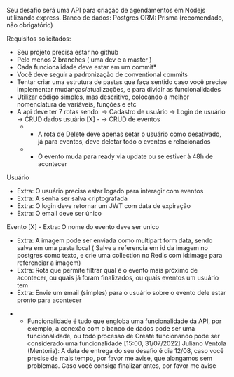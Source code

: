 Seu desafio será uma API para criação de agendamentos em Nodejs utilizando express.
Banco de dados: Postgres
ORM: Prisma (recomendado, não obrigatório)

Requisitos solicitados:
- Seu projeto precisa estar no github
- Pelo menos 2 branches ( uma dev e a master )
- Cada funcionalidade deve estar em um commit*
- Você deve seguir a padronização de conventional commits
- Tentar criar uma estrutura de pastas que faça sentido caso você precise implementar mudanças/atualizações, e para dividir as funcionalidades
- Utilizar código simples, mas descritivo, colocando a melhor nomenclatura de variáveis, funções e etc
- A api deve ter 7 rotas sendo:
 -> Cadastro de usuário
 -> Login de usuário
 -> CRUD dados usuário
 [X] - -> CRUD de eventos
   * - A rota de Delete deve apenas setar o usuário como desativado, já para eventos, deve deletar todo o eventos e relacionados
   * -  O evento muda para ready via update ou se estiver à 48h de acontecer

Usuário
- Extra: O usuário precisa estar logado para interagir com eventos
- Extra: A senha ser salva criptografada 
- Extra: O login deve retornar um JWT com data de expiração
- Extra: O email deve ser único

Evento
[X] - Extra: O nome do evento deve ser unico
- Extra: A imagem pode ser enviada como multipart form data, sendo salva em uma pasta local ( Salve a referencia em id da imagem no postgres como texto, e crie uma collection no Redis com id:image para referenciar a imagem)
- Extra: Rota que permite filtrar qual é o evento mais próximo de acontecer, ou quais já foram finalizados, ou quais eventos um usuário tem
- Extra: Envie um email (simples) para o usuário sobre o evento dele estar pronto para acontecer

* - Funcionalidade é tudo que engloba uma funcionalidade da API, por exemplo, a conexão com o banco de dados pode ser uma funcionalidade, ou todo processo de Create funcionando pode ser considerado uma funcionalidade
[15:00, 31/07/2022] Juliano Ventola (Mentoria): A data de entrega do seu desafio é dia 12/08, caso você precise de mais tempo, por favor me avise, que alongamos sem problemas. Caso você consiga finalizar antes, por favor me avise